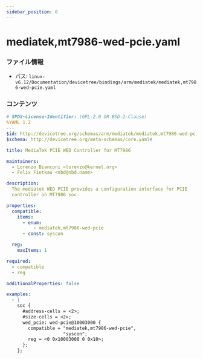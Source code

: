 ```yaml
---
sidebar_position: 6
---
```

# mediatek,mt7986-wed-pcie.yaml

### ファイル情報

- パス: `linux-v6.12/Documentation/devicetree/bindings/arm/mediatek/mediatek,mt7986-wed-pcie.yaml`

### コンテンツ

```yaml
# SPDX-License-Identifier: (GPL-2.0 OR BSD-2-Clause)
%YAML 1.2
---
$id: http://devicetree.org/schemas/arm/mediatek/mediatek,mt7986-wed-pcie.yaml#
$schema: http://devicetree.org/meta-schemas/core.yaml#

title: MediaTek PCIE WED Controller for MT7986

maintainers:
  - Lorenzo Bianconi <lorenzo@kernel.org>
  - Felix Fietkau <nbd@nbd.name>

description:
  The mediatek WED PCIE provides a configuration interface for PCIE
  controller on MT7986 soc.

properties:
  compatible:
    items:
      - enum:
          - mediatek,mt7986-wed-pcie
      - const: syscon

  reg:
    maxItems: 1

required:
  - compatible
  - reg

additionalProperties: false

examples:
  - |
    soc {
      #address-cells = <2>;
      #size-cells = <2>;
      wed_pcie: wed-pcie@10003000 {
        compatible = "mediatek,mt7986-wed-pcie",
                     "syscon";
        reg = <0 0x10003000 0 0x10>;
      };
    };

```
